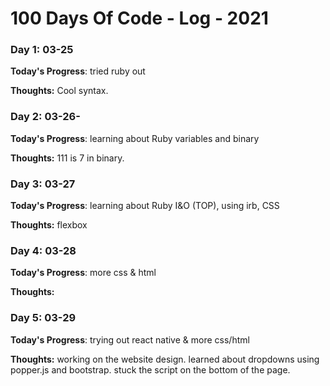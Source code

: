 # 100 Days Of Code - Log - 2021

### Day 1: 03-25

**Today's Progress**: tried ruby out

**Thoughts:** Cool syntax.

### Day 2: 03-26-

**Today's Progress**: learning about Ruby variables and binary

**Thoughts:** 111 is 7 in binary.

### Day 3: 03-27

**Today's Progress**: learning about Ruby I&O (TOP), using irb, CSS

**Thoughts:** flexbox

### Day 4: 03-28

**Today's Progress**: more css & html

**Thoughts:**

### Day 5: 03-29

**Today's Progress**: trying out react native & more css/html

**Thoughts:** working on the website design. learned about dropdowns using popper.js and bootstrap.
stuck the script on the bottom of the page.


<!--
**Link to work:** [Calculator App](http://www.example.com) -->
<!--
### Day 0: February 30, 2016 (Example 2)
##### (delete me or comment me out)

**Today's Progress**: Fixed CSS, worked on canvas functionality for the app.

**Thoughts**: I really struggled with CSS, but, overall, I feel like I am slowly getting better at it. Canvas is still new for me, but I managed to figure out some basic functionality.

**Link(s) to work**: [Calculator App](http://www.example.com)


### Day 1: June 27, Monday

**Today's Progress**: I've gone through many exercises on FreeCodeCamp.

**Thoughts** I've recently started coding, and it's a great feeling when I finally solve an algorithm challenge after a lot of attempts and hours spent.

**Link(s) to work**
1. [Find the Longest Word in a String](https://www.freecodecamp.com/challenges/find-the-longest-word-in-a-string)
2. [Title Case a Sentence](https://www.freecodecamp.com/challenges/title-case-a-sentence) -->
